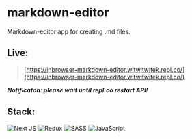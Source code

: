 # markdown-editor

Markdown-editor app for creating .md files.

## Live: 
> [https://inbrowser-markdown-editor.witwitwitek.repl.co/](https://inbrowser-markdown-editor.witwitwitek.repl.co/)

***Notificaton: please wait until repl.co restart API!***

## Stack: 
![Next JS](https://img.shields.io/badge/Next-black?style=for-the-badge&logo=next.js&logoColor=white)
![Redux](https://img.shields.io/badge/redux-%23593d88.svg?style=for-the-badge&logo=redux&logoColor=white)
![SASS](https://img.shields.io/badge/SASS-hotpink.svg?style=for-the-badge&logo=SASS&logoColor=white)
![JavaScript](https://img.shields.io/badge/javascript-%23323330.svg?style=for-the-badge&logo=javascript&logoColor=%23F7DF1E)
